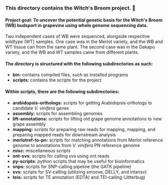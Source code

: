 ### This directory contains the Witch's Broom project. :grapes:

#### **Project goal:** To uncover the potential genetic basis for the Witch's Broom (WB) budsport in grapevine using whole genome sequencing data.

Two independent cases of WB were sequenced, alongside respective wildtype (WT) samples. One case was in the Merlot variety, and the WB and WT tissue can from the same plant. The second case was in the Dakapo variety, and the WB and WT samples came from different plants.

#### The directory is structured with the following subdirectories as such:

* **bin:** contains compiled files, such as installed programs
* **scripts:** contains the scripts for the project

#### Within scripts, there are the following subdirectories:
* **arabidopsis-orthologs:** scripts for getting Arabidopsis orthologs to candidate *V. vinifera* genes
* **assembly:** scripts for assembling genomes
* **lift-annotations:** scripts for lifting old grape genome annotations to new grape assembly
* **mapping:** scripts for preparing raw reads for mapping, mapping, and preparing mapped reads for downstream analysis
* **merlotref-to-pn:** scripts for matching annotations from Merlot reference genome to annotations from *V. vinifera* PN reference genome
* **misc:** miscellaneous scripts
* **ont-svs:** scripts for calling svs using ont reads
* **py-scripts:** python scripts that may be useful for bioinformatics
* **snps:** scripts for SNP-calling pipeline (the GATK pipeline)
* **svs:** scripts for SV-calling (utilizing smoove, DELLY, and intansv)
* **teis:** scripts for TE annotation (EDTA) and TEI-calling (Jitterbug)
